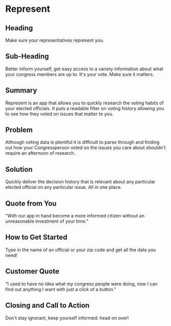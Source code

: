 # Represent #

<!-- 
> This material was originally posted [here](http://www.quora.com/What-is-Amazons-approach-to-product-development-and-product-management). It is reproduced here for posterities sake.

There is an approach called "working backwards" that is widely used at Amazon. They work backwards from the customer, rather than starting with an idea for a product and trying to bolt customers onto it. While working backwards can be applied to any specific product decision, using this approach is especially important when developing new products or features.
 -->
 
## Heading ##
Make sure your representatives represent you.

## Sub-Heading ##
Better inform yourself, get easy access to a variety information about what your congress members are up to. It's your vote. Make sure it matters.

## Summary ##
Represent is an app that allows you to quickly research the voting habits of your elected officials. It puts a readable filter on voting history allowing you to see how they voted on issues that matter to you. 

## Problem ##
Although voting data is plentiful it is difficult to parse through and finding out how your Congressperson voted on the issues you care about shouldn't require an afternoon of research.  

## Solution ##
Quickly deliver the decision history that is relevant about any particular elected official on any particular issue. All in one place.

## Quote from You ##
"With our app in hand become a more informed citizen without an unreasonable investment of your time."

## How to Get Started ##
Type in the name of an official or your zip code and get all the data you need!

## Customer Quote ##
"I used to have no idea what my congress people were doing, now I can find out anything I want with just a click of a button."

## Closing and Call to Action ##
Don't stay ignorant, keep yourself informed: head on over!
